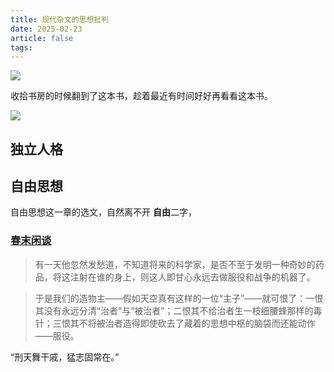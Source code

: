 ```yaml
---
title: 现代杂文的思想批判
date: 2025-02-23
article: false
tags:
---
```

![](https://oss.naglfar28.com/naglfar28/202502230226863.jpeg)

收拾书房的时候翻到了这本书，趁着最近有时间好好再看看这本书。

![](https://oss.naglfar28.com/naglfar28/202502230230198.png)

## 独立人格
## 自由思想
自由思想这一章的选文，自然离不开 **自由**二字，
### [春末闲谈](https://www.marxists.org/chinese/reference-books/luxun/01/013.htm)
 > 有一天他忽然发愁道，不知道将来的科学家，是否不至于发明一种奇妙的药品，将这注射在谁的身上，则这人即甘心永远去做服役和战争的机器了。 [](https://www.marxists.org/chinese/reference-books/luxun/01/013.htm#:~:text=%E6%9C%89%E4%B8%80%E5%A4%A9%E4%BB%96%E5%BF%BD%E7%84%B6%E5%8F%91%E6%84%81%E9%81%93%EF%BC%8C%E4%B8%8D%E7%9F%A5%E9%81%93%E5%B0%86%E6%9D%A5%E7%9A%84%E7%A7%91%E5%AD%A6%E5%AE%B6%EF%BC%8C%E6%98%AF%E5%90%A6%E4%B8%8D%E8%87%B3%E4%BA%8E%E5%8F%91%E6%98%8E%E4%B8%80%E7%A7%8D%E5%A5%87%E5%A6%99%E7%9A%84%E8%8D%AF%E5%93%81%EF%BC%8C%E5%B0%86%E8%BF%99%E6%B3%A8%E5%B0%84%E5%9C%A8%E8%B0%81%E7%9A%84%E8%BA%AB%E4%B8%8A%EF%BC%8C%E5%88%99%E8%BF%99%E4%BA%BA%E5%8D%B3%E7%94%98%E5%BF%83%E6%B0%B8%E8%BF%9C%E5%8E%BB%E5%81%9A%E6%9C%8D%E5%BD%B9%E5%92%8C%E6%88%98%E4%BA%89%E7%9A%84%E6%9C%BA%E5%99%A8%E4%BA%86)

> 于是我们的造物主——假如天空真有这样的一位“主子”——就可恨了：一恨其没有永远分清“治者”与“被治者”；二恨其不给治者生一枝细腰蜂那样的毒针；三恨其不将被治者造得即使砍去了藏着的思想中枢的脑袋而还能动作——服役。 [](https://www.marxists.org/chinese/reference-books/luxun/01/013.htm#:~:text=%E4%BA%8E%E6%98%AF%E6%88%91%E4%BB%AC%E7%9A%84%E9%80%A0%E7%89%A9%E4%B8%BB%E2%80%94%E2%80%94%E5%81%87%E5%A6%82%E5%A4%A9%E7%A9%BA%E7%9C%9F%E6%9C%89%E8%BF%99%E6%A0%B7%E7%9A%84%E4%B8%80%E4%BD%8D%E2%80%9C%E4%B8%BB%E5%AD%90%E2%80%9D%E2%80%94%E2%80%94%E5%B0%B1%E5%8F%AF%E6%81%A8%E4%BA%86%EF%BC%9A%E4%B8%80%E6%81%A8%E5%85%B6%E6%B2%A1%E6%9C%89%E6%B0%B8%E8%BF%9C%E5%88%86%E6%B8%85%E2%80%9C%E6%B2%BB%E8%80%85%E2%80%9D%E4%B8%8E%E2%80%9C%E8%A2%AB%E6%B2%BB%E8%80%85%E2%80%9D%EF%BC%9B%E4%BA%8C%E6%81%A8%E5%85%B6%E4%B8%8D%E7%BB%99%E6%B2%BB%E8%80%85%E7%94%9F%E4%B8%80%E6%9E%9D%E7%BB%86%E8%85%B0%E8%9C%82%E9%82%A3%E6%A0%B7%E7%9A%84%E6%AF%92%E9%92%88%EF%BC%9B%E4%B8%89%E6%81%A8%E5%85%B6%E4%B8%8D%E5%B0%86%E8%A2%AB%E6%B2%BB%E8%80%85%E9%80%A0%E5%BE%97%E5%8D%B3%E4%BD%BF%E7%A0%8D%E5%8E%BB%E4%BA%86%E8%97%8F%E7%9D%80%E7%9A%84%E6%80%9D%E6%83%B3%E4%B8%AD%E6%9E%A2%E7%9A%84%E8%84%91%E8%A2%8B%E8%80%8C%E8%BF%98%E8%83%BD%E5%8A%A8%E4%BD%9C%E2%80%94%E2%80%94%E6%9C%8D%E5%BD%B9%E3%80%82)

“刑天舞干戚，猛志固常在。”

